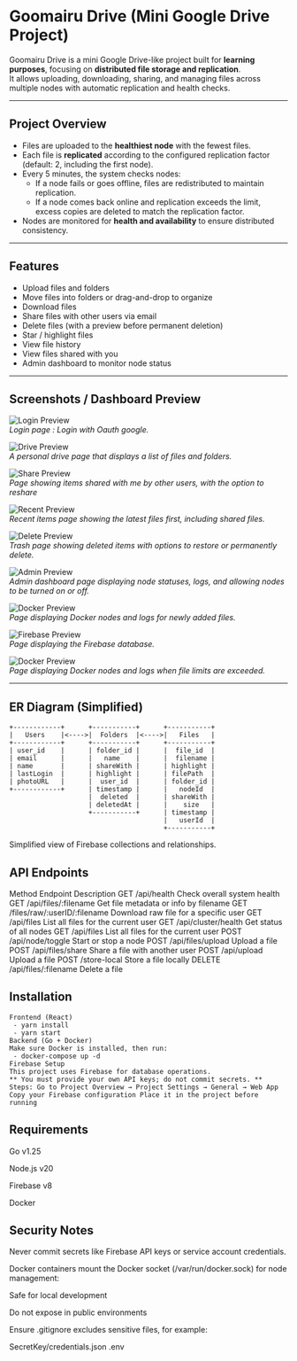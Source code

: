 # Goomairu Drive (Mini Google Drive Project)

Goomairu Drive is a mini Google Drive-like project built for **learning purposes**, focusing on **distributed file storage and replication**.  
It allows uploading, downloading, sharing, and managing files across multiple nodes with automatic replication and health checks.

---

## Project Overview

- Files are uploaded to the **healthiest node** with the fewest files.
- Each file is **replicated** according to the configured replication factor (default: 2, including the first node).
- Every 5 minutes, the system checks nodes:
  - If a node fails or goes offline, files are redistributed to maintain replication.
  - If a node comes back online and replication exceeds the limit, excess copies are deleted to match the replication factor.
- Nodes are monitored for **health and availability** to ensure distributed consistency.

---

## Features

- Upload files and folders
- Move files into folders or drag-and-drop to organize
- Download files
- Share files with other users via email
- Delete files (with a preview before permanent deletion)
- Star / highlight files
- View file history
- View files shared with you
- Admin dashboard to monitor node status

---

## Screenshots / Dashboard Preview

![Login Preview](docs/login.png)  
*Login page : Login with Oauth google.*

![Drive Preview](docs/drive.png)  
*A personal drive page that displays a list of files and folders.*

![Share Preview](docs/share.png)  
*Page showing items shared with me by other users, with the option to reshare*

![Recent Preview](docs/recent.png)  
*Recent items page showing the latest files first, including shared files.*

![Delete Preview](docs/delete.png)  
*Trash page showing deleted items with options to restore or permanently delete.*

![Admin Preview](docs/admin.png)  
*Admin dashboard page displaying node statuses, logs, and allowing nodes to be turned on or off.*

![Docker Preview](docs/addfile_docker.png)  
*Page displaying Docker nodes and logs for newly added files.*

![Firebase Preview](docs/firebase.png)  
*Page displaying the Firebase database.*

![Docker Preview](docs/docker.png)  
*Page displaying Docker nodes and logs when file limits are exceeded.*

---

## ER Diagram (Simplified)

```text
+------------+      +-----------+      +-----------+
|   Users    |<---->|  Folders  |<---->|   Files   |
+------------+      +-----------+      +-----------+
| user_id    |      | folder_id |      |  file_id  |
| email      |      |   name    |      |  filename |
| name       |      | shareWith |      | highlight |
| lastLogin  |      | highlight |      | filePath  |
| photoURL   |      |  user_id  |      | folder_id |
+------------+      | timestamp |      |   nodeId  |
                    |  deleted  |      | shareWith |
                    | deletedAt |      |    size   |
                    +-----------+      | timestamp |
                                       |   userId  |
                                       +-----------+
```
Simplified view of Firebase collections and relationships.

## API Endpoints
Method	  Endpoint	                    Description
GET	      /api/health	                  Check overall system health
GET	      /api/files/:filename	        Get file metadata or info by filename
GET	      /files/raw/:userID/:filename	Download raw file for a specific user
GET	      /api/files	                  List all files for the current user
GET	      /api/cluster/health	          Get status of all nodes
GET	      /api/files	                  List all files for the current user
POST	    /api/node/toggle	            Start or stop a node
POST	    /api/files/upload	            Upload a file
POST	    /api/files/share	            Share a file with another user
POST	    /api/upload                  	Upload a file
POST	    /store-local	                Store a file locally
DELETE	  /api/files/:filename	        Delete a file

## Installation
```text
Frontend (React)
 - yarn install
 - yarn start
Backend (Go + Docker)
Make sure Docker is installed, then run:
 - docker-compose up -d
Firebase Setup
This project uses Firebase for database operations.
** You must provide your own API keys; do not commit secrets. **
Steps: Go to Project Overview → Project Settings → General → Web App Copy your Firebase configuration Place it in the project before running
```
## Requirements
Go v1.25

Node.js v20

Firebase v8

Docker

## Security Notes
Never commit secrets like Firebase API keys or service account credentials.

Docker containers mount the Docker socket (/var/run/docker.sock) for node management:

Safe for local development

Do not expose in public environments

Ensure .gitignore excludes sensitive files, for example:

SecretKey/credentials.json
.env
